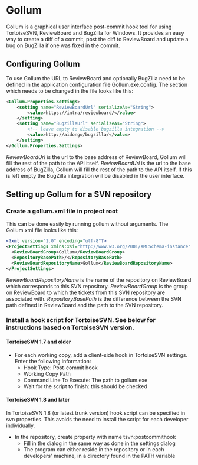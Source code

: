 # Gollum

Gollum is a graphical user interface post-commit hook tool for using TortoiseSVN, ReviewBoard and BugZilla for Windows. It provides an easy way to create a diff of a commit, post the diff to ReviewBoard and update a bug on BugZilla if one was fixed in the commit. 

## Configuring Gollum

To use Gollum the URL to ReviewBoard and optionally BugZilla need to be defined in the application configuration file Gollum.exe.config. The section which needs to be changed in the file looks like this:

```xml
<Gollum.Properties.Settings>
    <setting name="ReviewBoardUrl" serializeAs="String">
		<value>https://intra/reviewboard/</value>
    </setting>
    <setting name="BugzillaUrl" serializeAs="String">
        <!-- leave empty to disable bugzilla integration -->
        <value>http://aidongw/bugzilla/</value>
    </setting>
</Gollum.Properties.Settings>
```

*ReviewBoardUrl* is the url to the base address of ReviewBoard, Gollum will fill the rest of the path to the API itself.
*ReviewBoardUrl* is the url to the base address of BugZilla, Gollum will fill the rest of the path to the API itself. If this is left empty the BugZilla integration will be disabled in the user interface.

## Setting up Gollum for a SVN repository

### Create a gollum.xml file in project root

This can be done easily by running gollum without arguments. The Gollum.xml file looks like this:

```xml
<?xml version="1.0" encoding="utf-8"?>
<ProjectSettings xmlns:xsi="http://www.w3.org/2001/XMLSchema-instance" xmlns:xsd="http://www.w3.org/2001/XMLSchema">
  <ReviewBoardGroup>Gollum</ReviewBoardGroup>
  <RepositoryBasePath>/</RepositoryBasePath>
  <ReviewBoardRepositoryName>Gollum</ReviewBoardRepositoryName>
</ProjectSettings>
```

*ReviewBoardRepositoryName* is the name of the repository on ReviewBoard which corresponds to this SVN repository.
*ReviewBoardGroup* is the group on ReviewBoard to which the tickets from this SVN repository are associated with.
*RepositoryBasePath* is the difference between the SVN path defined in ReviewBoard and the path to the SVN repository.

### Install a hook script for TortoiseSVN. See below for instructions based on TortoiseSVN version.

#### TortoiseSVN 1.7 and older

- For each working copy, add a client-side hook in TortoiseSVN settings. Enter the following information:
  - Hook Type: Post-commit hook
  - Working Copy Path
  - Command Line To Execute: The path to gollum.exe
  - Wait for the script to finish: this should be checked

#### TortoiseSVN 1.8 and later

In TortoiseSVN 1.8 (or latest trunk version) hook script can be specified in svn properties. This avoids the need to install the script for each developer individually.

- In the repository, create property with name tsvn:postcommithook
  - Fill in the dialog in the same way as done in the settings dialog
  - The program can either reside in the repository or in each developers' machine, in a directory found in the PATH variable
